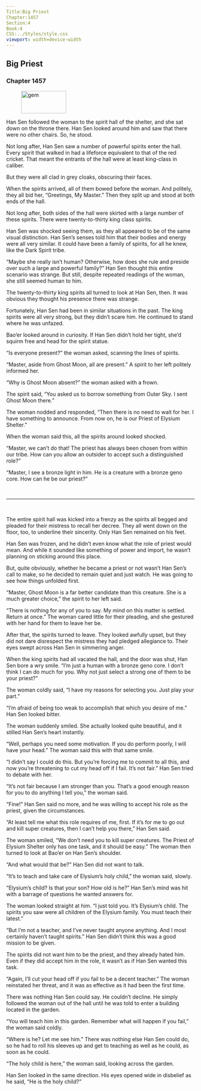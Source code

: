 ```yaml
---
Title:Big Priest 
Chapter:1457 
Section:4 
Book:4 
CSS:../Styles/style.css 
viewport: width=device-width
---
```

  
## Big Priest
### Chapter 1457
  
<figure>
	<img src="../Images/gem.gif" alt="gem" id="gem" width="120" height="60" />
</figure>
  

  
Han Sen followed the woman to the spirit hall of the shelter, and she sat down on the throne there. Han Sen looked around him and saw that there were no other chairs. So, he stood.

Not long after, Han Sen saw a number of powerful spirits enter the hall. Every spirit that walked in had a lifeforce equivalent to that of the red cricket. That meant the entrants of the hall were at least king-class in caliber.

But they were all clad in grey cloaks, obscuring their faces.

When the spirits arrived, all of them bowed before the woman. And politely, they all bid her, “Greetings, My Master.” Then they split up and stood at both ends of the hall.

Not long after, both sides of the hall were skirted with a large number of these spirits. There were twenty-to-thirty king class spirits.

Han Sen was shocked seeing them, as they all appeared to be of the same visual distinction. Han Sen’s senses told him that their bodies and energy were all very similar. It could have been a family of spirits, for all he knew, like the Dark Spirit tribe.

“Maybe she really isn’t human? Otherwise, how does she rule and preside over such a large and powerful family?” Han Sen thought this entire scenario was strange. But still, despite repeated readings of the woman, she still seemed human to him.

The twenty-to-thirty king spirits all turned to look at Han Sen, then. It was obvious they thought his presence there was strange.

Fortunately, Han Sen had been in similar situations in the past. The king spirits were all very strong, but they didn’t scare him. He continued to stand where he was unfazed.

Bao’er looked around in curiosity. If Han Sen didn’t hold her tight, she’d squirm free and head for the spirit statue.

“Is everyone present?” the woman asked, scanning the lines of spirits.

“Master, aside from Ghost Moon, all are present.” A spirit to her left politely informed her.

“Why is Ghost Moon absent?” the woman asked with a frown.

The spirit said, “You asked us to borrow something from Outer Sky. I sent Ghost Moon there.”

The woman nodded and responded, “Then there is no need to wait for her. I have something to announce. From now on, he is our Priest of Elysium Shelter.”

When the woman said this, all the spirits around looked shocked.

“Master, we can’t do that! The priest has always been chosen from within our tribe. How can you allow an outsider to accept such a distinguished role?”

“Master, I see a bronze light in him. He is a creature with a bronze geno core. How can he be our priest?”

<br>

*****

<br>

The entire spirit hall was kicked into a frenzy as the spirits all begged and pleaded for their mistress to recall her decree. They all went down on the floor, too, to underline their sincerity. Only Han Sen remained on his feet.

Han Sen was frozen, and he didn’t even know what the role of priest would mean. And while it sounded like something of power and import, he wasn’t planning on sticking around this place.

But, quite obviously, whether he became a priest or not wasn’t Han Sen’s call to make, so he decided to remain quiet and just watch. He was going to see how things unfolded first.

“Master, Ghost Moon is a far better candidate than this creature. She is a much greater choice,” the spirit to her left said.

“There is nothing for any of you to say. My mind on this matter is settled. Return at once.” The woman cared little for their pleading, and she gestured with her hand for them to leave her be.

After that, the spirits turned to leave. They looked awfully upset, but they did not dare disrespect the mistress they had pledged allegiance to. Their eyes swept across Han Sen in simmering anger.

When the king spirits had all vacated the hall, and the door was shut, Han Sen bore a wry smile. “I’m just a human with a bronze geno core. I don’t think I can do much for you. Why not just select a strong one of them to be your priest?”

The woman coldly said, “I have my reasons for selecting you. Just play your part.”

“I’m afraid of being too weak to accomplish that which you desire of me.” Han Sen looked bitter.

The woman suddenly smiled. She actually looked quite beautiful, and it stilled Han Sen’s heart instantly.

“Well, perhaps you need some motivation. If you do perform poorly, I will have your head.” The woman said this with that same smile.

“I didn’t say I could do this. But you’re forcing me to commit to all this, and now you’re threatening to cut my head off if I fail. It’s not fair.” Han Sen tried to debate with her.

“It’s not fair because I am stronger than you. That’s a good enough reason for you to do anything I tell you,” the woman said.

“Fine!” Han Sen said no more, and he was willing to accept his role as the priest, given the circumstances.

“At least tell me what this role requires of me, first. If it’s for me to go out and kill super creatures, then I can’t help you there,” Han Sen said.

The woman smiled, “We don’t need you to kill super creatures. The Priest of Elysium Shelter only has one task, and it should be easy.” The woman then turned to look at Bao’er on Han Sen’s shoulder.

“And what would that be?” Han Sen did not want to talk.

“It’s to teach and take care of Elysium’s holy child,” the woman said, slowly.

“Elysium’s child? Is that your son? How old is he?” Han Sen’s mind was hit with a barrage of questions he wanted answers for.

The woman looked straight at him. “I just told you. It’s Elysium’s child. The spirits you saw were all children of the Elysium family. You must teach their latest.”

“But I’m not a teacher, and I’ve never taught anyone anything. And I most certainly haven’t taught spirits.” Han Sen didn’t think this was a good mission to be given.

The spirits did not want him to be the priest, and they already hated him. Even if they did accept him in the role, it wasn’t as if Han Sen wanted this task.

“Again, I’ll cut your head off if you fail to be a decent teacher.” The woman reinstated her threat, and it was as effective as it had been the first time.

There was nothing Han Sen could say. He couldn’t decline. He simply followed the woman out of the hall until he was told to enter a building located in the garden.

“You will teach him in this garden. Remember what will happen if you fail,” the woman said coldly.

“Where is he? Let me see him.” There was nothing else Han Sen could do, so he had to roll his sleeves up and get to teaching as well as he could, as soon as he could.

“The holy child is here,” the woman said, looking across the garden.

Han Sen looked in the same direction. His eyes opened wide in disbelief as he said, “He is the holy child?”